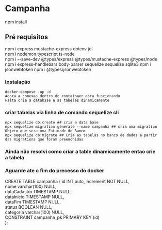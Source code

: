 # Campanha   
npm install     

## Pré requisitos
 npm i express mustache-express dotenv joi  
 npm i nodemon typescript ts-node     
 npm i --save-dev @types/express @types/mustache-express @types/node    
 npm i express-handlebars body-parser  sequelize  sequelize sqlite3 
 npm i jsonwebtoken
 npm i @types/jsonwebtoken

 ### Instalação    
 	docker-compose -up -d
	Agora a conexao dentro do containaer esta funcionando 
	Falta cria a database e as tabelas dinamicamente 


### criar tabelas via linha de comando sequelize cli 
	npx sequelize db:create ## cria a data base
	npx sequelize migration:generate --name campanha ## cria uma migration Objeto que sera uma Entidade de Banco
	npx sequelize db:migrate ## Cria as tabelas no banco de dados a partir das migrations que foram preenchidas

### Ainda não resolvi como criar a table dinamicamente entao crie a tabela    
###  Aguarde ate o fim do precesso do docker   

CREATE TABLE campanha (
	id INT auto_increment NOT NULL,       
	nome varchar(100) NULL,   
	dataCadastro TIMESTAMP NULL,    
	dataInicio TIMESTAMP NULL,    
	dataFim TIMESTAMP NULL,     
	status BOOLEAN NULL,     
	categoria varchar(100) NULL,    
	CONSTRAINT campanha_pk PRIMARY KEY (id)     
);
